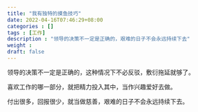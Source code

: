 ```yaml
---
title: "我有独特的摸鱼技巧"
date: 2022-04-16T07:46:29+08:00
categories : []
tags : [工作]
description : "领导的决策不一定是正确的，艰难的日子不会永远持续下去"
weight : 
draft: false
---
```


领导的决策不一定是正确的，这种情况下不必反驳，敷衍拖延就够了。

喜欢工作的哪一部分，就把精力投入其中，当作兴趣爱好去做。

付出很多，回报很少，就当做慈善，艰难的日子不会永远持续下去。